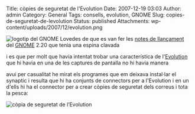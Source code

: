 Title: còpies de seguretat de l'Evolution
Date: 2007-12-19 03:03
Author: admin
Category: General
Tags: consells, evolution, GNOME
Slug: copies-de-seguretat-de-levolution
Status: published
Attachments: wp-content/uploads/2007/12/evolution.png

<img src="http://gil.badall.net/wp-content/uploads/2007/12/gnomelovelogo.png" data-align="right" alt="logotip del GNOME Love" />des de que es van fer les <a href="http://www.gnome.org/start/2.20/notes/ca/" target="_blank" rel="noopener">notes de llançament</a> del <a href="http://www.gnome.org" target="_blank" rel="noopener">GNOME</a> 2.20 que tenia una espina clavada

i es que per molt que havia intentat trobar una característica de l'<a href="http://www.gnome.org/projects/evolution/" target="_blank" rel="noopener">Evolution</a> que hi havia en una de les captures de pantalla no hi havia manera

avui per casualitat he mirat els programes que em deixava instal·lar el synaptic i resulta que hi ha conjunts de connectors per a l'Evolution i en un d'ells hi ha el connector per a crear còpies de seguretat dels correus i tota la pesca:

![còpia de seguretat de l’Evolution]({static}wp-content/uploads/2007/12/evolution.png)
